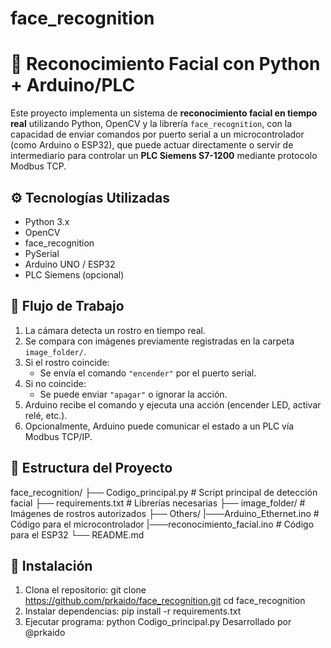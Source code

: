 # face_recognition
# 🎯 Reconocimiento Facial con Python + Arduino/PLC

Este proyecto implementa un sistema de **reconocimiento facial en tiempo real** utilizando Python, OpenCV y la librería `face_recognition`, con la capacidad de enviar comandos por puerto serial a un microcontrolador (como Arduino o ESP32), que puede actuar directamente o servir de intermediario para controlar un **PLC Siemens S7-1200** mediante protocolo Modbus TCP.

## ⚙️ Tecnologías Utilizadas

- Python 3.x
- OpenCV
- face_recognition
- PySerial
- Arduino UNO / ESP32
- PLC Siemens (opcional)

## 🔄 Flujo de Trabajo

1. La cámara detecta un rostro en tiempo real.
2. Se compara con imágenes previamente registradas en la carpeta `image_folder/`.
3. Si el rostro coincide:
   - Se envía el comando `"encender"` por el puerto serial.
4. Si no coincide:
   - Se puede enviar `"apagar"` o ignorar la acción.
5. Arduino recibe el comando y ejecuta una acción (encender LED, activar relé, etc.).
6. Opcionalmente, Arduino puede comunicar el estado a un PLC vía Modbus TCP/IP.

## 📂 Estructura del Proyecto

face_recognition/
├── Codigo_principal.py # Script principal de detección facial
├── requirements.txt # Librerías necesarias
├── image_folder/ # Imágenes de rostros autorizados
├── Others/
          |───Arduino_Ethernet.ino # Código para el microcontrolador
          |───reconocimiento_facial.ino # Código para el ESP32
└── README.md

## 🧰 Instalación

1. Clona el repositorio:
   git clone https://github.com/prkaido/face_recognition.git
   cd face_recognition
2. Instalar dependencias:
   pip install -r requirements.txt
3. Ejecutar programa:
   python Codigo_principal.py
Desarrollado por @prkaido
